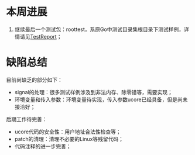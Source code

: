 # 本周进展 #

  1. 继续最后一个测试包：roottest，系原Go中测试目录集根目录下测试样例，详情请见[TestReport](TestReport.md)；

# 缺陷总结 #

目前尚缺乏的部分如下：
  * signal的处理：很多测试样例涉及到非法内存、除零错等，需要实现；
  * 环境变量和传入参数：环境变量待实现，传入参数ucore已经具备，但是尚未接洽好；

后期工作待完善：
  * ucore代码的安全性：用户地址合法性检查等；
  * patch的清理：清理不必要的Linux等残留代码；
  * 代码注释的进一步完善；